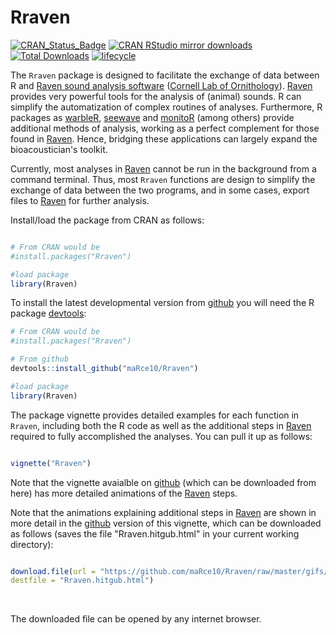 # Rraven

[![CRAN\_Status\_Badge](https://www.r-pkg.org/badges/version/Rraven)](https://cran.r-project.org/package=Rraven)
[![CRAN RStudio mirror downloads](http://cranlogs.r-pkg.org/badges/Rraven)](http://www.r-pkg.org/pkg/Rraven)
[![Total Downloads](http://cranlogs.r-pkg.org/badges/grand-total/Rraven)](http://www.r-pkg.org/badges/grand-total/Rraven)
[![lifecycle](https://img.shields.io/badge/lifecycle-maturing-brightgreen.svg)](https://www.tidyverse.org/lifecycle/#stable)

The `Rraven` package is designed to facilitate the exchange of data between R and  [Raven sound analysis software](http://ravensoundsoftware.com) ([Cornell Lab of Ornithology](http://www.birds.cornell.edu)). [Raven](http://ravensoundsoftware.com) provides very  powerful tools for the analysis of (animal) sounds. R can simplify the automatization of complex routines of analyses. Furthermore, R packages as [warbleR](https://cran.r-project.org/package=warbleR), [seewave](https://cran.r-project.org/package=seewave) and [monitoR](https://cran.r-project.org/package=monitoR) (among others) provide additional methods of analysis, working as a perfect complement for those found in [Raven](http://ravensoundsoftware.com). Hence, bridging these applications can largely expand the bioacoustician's toolkit.

Currently, most analyses in [Raven](http://ravensoundsoftware.com) cannot be run in the background from a command terminal. Thus, most `Rraven` functions are design to simplify the exchange of data between the two programs, and in some cases, export files to  [Raven](http://ravensoundsoftware.com) for further analysis. 

Install/load the package from CRAN as follows:

```r

# From CRAN would be
#install.packages("Rraven")

#load package
library(Rraven)

```

To install the latest developmental version from [github](http://github.com/) you will need the R package [devtools](https://cran.r-project.org/package=devtools):

```r
# From CRAN would be
#install.packages("Rraven")

# From github
devtools::install_github("maRce10/Rraven")

#load package
library(Rraven)

```

The package vignette provides detailed examples for each function in `Rraven`, including both the R code as well as the additional steps in [Raven](http://ravensoundsoftware.com) required to fully accomplished the analyses. You can pull it up as follows:

```r

vignette("Rraven")


```

Note that the vignette avaialble on [github](http://github.com) (which can be downloaded from here) has more detailed animations of the [Raven](http://ravensoundsoftware.com) steps.

Note that the animations explaining additional steps in [Raven](http://ravensoundsoftware.com) are shown in more detail in the [github](https://github.com/maRce10/Rraven) version of this vignette, which can be downloaded as follows (saves the file "Rraven.hitgub.html" in your current working directory):


```r

download.file(url = "https://github.com/maRce10/Rraven/raw/master/gifs/Rraven.hitgub.html", 
destfile = "Rraven.hitgub.html")

```
 &nbsp; 
 
The downloaded file can be opened by any internet browser.